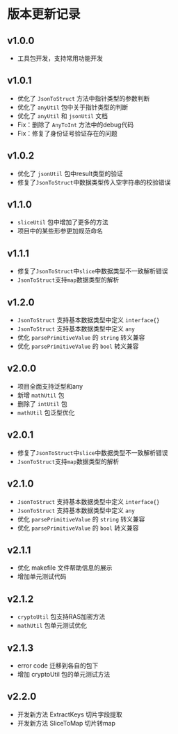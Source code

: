 # 版本更新记录

## v1.0.0
- 工具包开发，支持常用功能开发

## v1.0.1
- 优化了 `JsonToStruct` 方法中指针类型的参数判断
- 优化了 `anyUtil` 包中关于指针类型的判断
- 优化了 `anyUtil` 和 `jsonUtil` 文档
- Fix：删除了 `AnyToInt` 方法中的debug代码
- Fix：修复了身份证号验证存在的问题

## v1.0.2
- 优化了 `jsonUtil` 包中result类型的验证
- 修复了`JsonToStruct`中数据类型传入空字符串的校验错误

## v1.1.0
- `sliceUtil` 包中增加了更多的方法
- 项目中的某些形参更加规范命名

## v1.1.1
- 修复了`JsonToStruct`中`slice`中数据类型不一致解析错误
- `JsonToStruct`支持`map`数据类型的解析

## v1.2.0
- `JsonToStruct` 支持基本数据类型中定义 `interface{}`
- `JsonToStruct` 支持基本数据类型中定义 `any`
- 优化 `parsePrimitiveValue` 的 `string` 转义兼容
- 优化 `parsePrimitiveValue` 的 `bool` 转义兼容

## v2.0.0
- 项目全面支持泛型和any
- 新增 `mathUtil` 包
- 删除了 `intUtil` 包
- `mathUtil` 包泛型优化

## v2.0.1
- 修复了`JsonToStruct`中`slice`中数据类型不一致解析错误
- `JsonToStruct`支持`map`数据类型的解析

## v2.1.0
- `JsonToStruct` 支持基本数据类型中定义 `interface{}`
- `JsonToStruct` 支持基本数据类型中定义 `any`
- 优化 `parsePrimitiveValue` 的 `string` 转义兼容
- 优化 `parsePrimitiveValue` 的 `bool` 转义兼容

## v2.1.1
- 优化 makefile 文件帮助信息的展示
- 增加单元测试代码

## v2.1.2
- `cryptoUtil` 包支持RAS加密方法
- `mathUtil` 包单元测试优化

## v2.1.3
- error code 迁移到各自的包下
- 增加 cryptoUtil 包的单元测试方法

## v2.2.0
- 开发新方法 ExtractKeys 切片字段提取
- 开发新方法 SliceToMap 切片转map